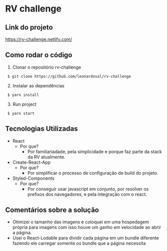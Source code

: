 # RV challenge

## Link do projeto

https://rv-challenge.netlify.com/

## Como rodar o código

1. Clonar o repositório rv-challenge

``` $ git clone https://github.com/leonardosal/rv-challenge```

2. Instalar as dependências

``` $ yarn install```

3. Run project

``` $ yarn start```

## Tecnologias Utilizadas

* React
  * Por que?
    - Por familiariadade, pela simplicidade e porque faz parte da stack da RV atualmente.
* Create-React-App
  * Por que?
    - Por simplificar o processo de configuração de build do projeto.
* Styled-Components
  * Por que?
    - Por conseguir usar javascript em conjunto, por resolver os prefixos dos navegadores, e pela integração com o react.

## Comentários sobre a solução

* Otimizei o tamanho das imagens e coloquei em uma hospedagem própria para imagens com isso houve um ganho em velocidade ao abrir a página.
* Usei o React-Lodable para dividir cada página em um bundle diferente fazendo ele carregar somente os bundle que a página necessita
